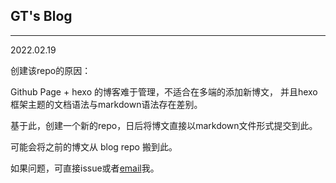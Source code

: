 ## GT's Blog

---
2022.02.19

创建该repo的原因：

Github Page + hexo 的博客难于管理，不适合在多端的添加新博文，
并且hexo框架主题的文档语法与markdown语法存在差别。

基于此，创建一个新的repo，日后将博文直接以markdown文件形式提交到此。

可能会将之前的博文从 blog repo 搬到此。

如果问题，可直接issue或者[email](mail://gthncz@163.com)我。
